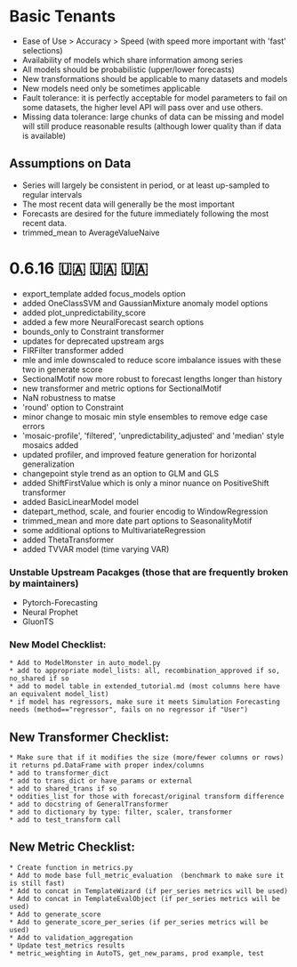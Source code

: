 # Basic Tenants
* Ease of Use > Accuracy > Speed (with speed more important with 'fast' selections)
* Availability of models which share information among series
* All models should be probabilistic (upper/lower forecasts)
* New transformations should be applicable to many datasets and models
* New models need only be sometimes applicable
* Fault tolerance: it is perfectly acceptable for model parameters to fail on some datasets, the higher level API will pass over and use others.
* Missing data tolerance: large chunks of data can be missing and model will still produce reasonable results (although lower quality than if data is available)

## Assumptions on Data
* Series will largely be consistent in period, or at least up-sampled to regular intervals
* The most recent data will generally be the most important
* Forecasts are desired for the future immediately following the most recent data.
* trimmed_mean to AverageValueNaive

# 0.6.16 🇺🇦 🇺🇦 🇺🇦
* export_template added focus_models option
* added OneClassSVM and GaussianMixture anomaly model options
* added plot_unpredictability_score
* added a few more NeuralForecast search options
* bounds_only to Constraint transformer
* updates for deprecated upstream args
* FIRFilter transformer added
* mle and imle downscaled to reduce score imbalance issues with these two in generate score
* SectionalMotif now more robust to forecast lengths longer than history
* new transformer and metric options for SectionalMotif
* NaN robustness to matse
* 'round' option to Constraint
* minor change to mosaic min style ensembles to remove edge case errors
* 'mosaic-profile', 'filtered', 'unpredictability_adjusted' and 'median' style mosaics added
* updated profiler, and improved feature generation for horizontal generalization
* changepoint style trend as an option to GLM and GLS
* added ShiftFirstValue which is only a minor nuance on PositiveShift transformer
* added BasicLinearModel model
* datepart_method, scale, and fourier encodig to WindowRegression
* trimmed_mean and more date part options to SeasonalityMotif
* some additional options to MultivariateRegression
* added ThetaTransformer
* added TVVAR model (time varying VAR)

### Unstable Upstream Pacakges (those that are frequently broken by maintainers)
* Pytorch-Forecasting
* Neural Prophet
* GluonTS

### New Model Checklist:
	* Add to ModelMonster in auto_model.py
	* add to appropriate model_lists: all, recombination_approved if so, no_shared if so
	* add to model table in extended_tutorial.md (most columns here have an equivalent model_list)
	* if model has regressors, make sure it meets Simulation Forecasting needs (method=="regressor", fails on no regressor if "User")

## New Transformer Checklist:
	* Make sure that if it modifies the size (more/fewer columns or rows) it returns pd.DataFrame with proper index/columns
	* add to transformer_dict
	* add to trans_dict or have_params or external
	* add to shared_trans if so
	* oddities_list for those with forecast/original transform difference
	* add to docstring of GeneralTransformer
	* add to dictionary by type: filter, scaler, transformer
	* add to test_transform call

## New Metric Checklist:
	* Create function in metrics.py
	* Add to mode base full_metric_evaluation  (benchmark to make sure it is still fast)
	* Add to concat in TemplateWizard (if per_series metrics will be used)
	* Add to concat in TemplateEvalObject (if per_series metrics will be used)
	* Add to generate_score
	* Add to generate_score_per_series (if per_series metrics will be used)
	* Add to validation_aggregation
	* Update test_metrics results
	* metric_weighting in AutoTS, get_new_params, prod example, test
